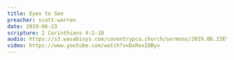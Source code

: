 ```yaml
---
title: Eyes to See
preacher: scott-warren
date: 2019-06-23
scripture: 2 Corinthians 4:1-18
audio: https://s3.wasabisys.com/coventrypca.church/sermons/2019.06.23E%20Eyes%20to%20See%20-%20Scott%20Warren.mp3
video: https://www.youtube.com/watch?v=DxRexI8Byv
---
```

